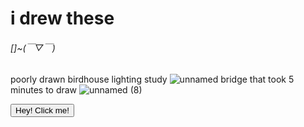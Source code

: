 # i drew these 
###### []~(￣▽￣)
poorly drawn birdhouse lighting study 
![unnamed](https://user-images.githubusercontent.com/56006483/135330122-b660e69d-8859-48c4-a8f7-2c3934c52fdb.png)
bridge that took 5 minutes to draw
![unnamed (8)](https://user-images.githubusercontent.com/56006483/135374749-37caed34-074c-4115-bcde-c779d20268bb.png)

<button name="button" onclick="">Hey! Click me!</button>

